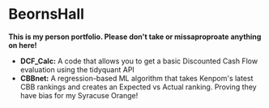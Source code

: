 # BeornsHall
**This is my person portfolio. Please don't take or missaproproate anything on here!**
  
- **DCF_Calc:** A code that allows you to get a basic Discounted Cash Flow evaluation using the tidyquant API
- **CBBnet:** A regression-based ML algorithm that takes Kenpom's latest CBB rankings and creates an Expected vs Actual ranking. Proving they have bias for my Syracuse Orange!

